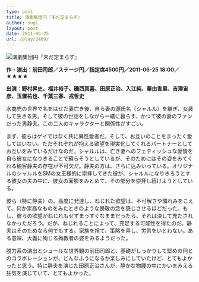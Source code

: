 ```yaml
---
type: post
title: 演劇集団円『未だ定まらず』
author: sugi
layout: post
date: 2011-06-25
url: /play/2409/
---
```

<img src="/images/play/20110625.jpg" alt="演劇集団円『未だ定まらず』" class="alignleft" />

**作・演出：前田司郎／ステージ円／指定席4500円／2011-06-25 18:00／★★★★**

**出演：野村昇史、福井裕子、磯西真喜、田原正治、入江純、秦由香里、吉澤宙彦、玉置祐也、千葉三春、戎哲史**

水商売の世界で名をはせた妻亡き後、自ら妻の源氏名（シャルル）を継ぎ、女装して生きる男。そして彼の世話をしながら一緒に暮らす、かつて彼の妻のファンだった男静夫。この二人のキャラクターと関係性がすごい。

まず、彼らはゲイではなく共に異性愛者だ。そして、お互いのことをまったく愛してはいない。ただそれぞれが抱える欲望を現実化してくれるパートナーとしてお互いをみているだけなのだ。シャルルは、亡き妻へのフェティッシュな愛情を自ら彼女になりきることで蘇らそうとしているが、そのためにはその姿をみてくれる観客静夫の存在が不可欠だ。静夫の方は、さらに込みいっている。オリジナルのシャルルをSMの女王様的に崇拝してきた彼が、シャルルになりきろうとする彼女の夫の中に、彼女の面影をみとめて、その部分を崇拝し続けようとしている。

彼ら（特に静夫）の、高度に発達し、ねじれた欲望は、不可解さや憐れみをこえて、何か崇高なものをみたときのような畏敬の念を感じさせるほどだった。もし、彼らの欲望がねじれもせずまっすぐなままだったら、それは決して充たされなかっただろう。だが、ねじれることによって、充足する可能性を得たのだ。静夫はそのためなら何でもする。家族を捨て、策略を弄し、労苦をいとわない。ある意味、大義に殉じる殉教者の姿をみるようだった。

脱力系の演出とシュールな世界観の前田司郎と、基礎がしっかりして堅めの円とのコラボレーションが、どんなふうになるか楽しみにしていたけど、とてもよかったと思う。特に静夫を演じた田原正治さんが、静かな物腰の中にかいまみえる狂気を演じていて、とてもよかった。

